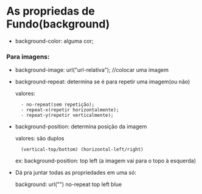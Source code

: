 # As propriedas de Fundo(background)

- background-color: alguma cor;

### Para imagens:

- background-image: url("url-relativa");  //colocar uma imagem

- background-repeat: determina se é para repetir uma imagem(ou não)

    valores:

        - no-repeat(sem repetição);
        - repeat-x(repetir horizontalmente);
        - repeat-y(repetir verticalmente);

- background-position: determina posição da imagem

    valores: são duplos

        (vertical-top/bottom) (horizontal-left/right)

    ex: background-position: top left (a imagem vai para o topo à esquerda)

- Dá pra juntar todas as propriedades em uma só:

    background: url("") no-repeat top left blue 

